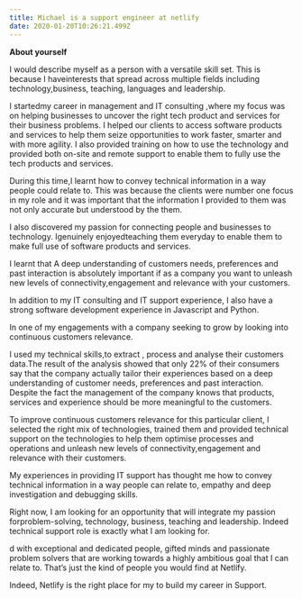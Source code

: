 ```yaml
---
title: Michael is a support engineer at netlify
date: 2020-01-20T10:26:21.499Z
---
```

**About yourself**



I would describe myself as a person with a versatile skill set. This is because I haveinterests that spread across multiple fields including technology,business, teaching, languages and leadership.



I startedmy career in management and IT consulting ,where my focus was on helping businesses to uncover the right tech product and services for their business problems. I helped our clients to access software products and services to help them seize opportunities to work faster, smarter and with more agility. I also provided training on how to use the technology and provided both on-site and remote support to enable them to fully use the tech products and services.



During this time,I learnt how to convey technical information in a way people could relate to. This was because the clients were number one focus in my role and it was important that the information I provided to them was not only accurate but understood by the them.



I also discovered my passion for connecting people and businesses to technology. Igenuinely enjoyedteaching them everyday to enable them to make full use of software products and services.



I learnt that A deep understanding of customers needs, preferences and past interaction is absolutely important if as a company you want to unleash new levels of connectivity,engagement and relevance with your customers.







In addition to my IT consulting and IT support experience, I also have a strong software development experience in Javascript and Python.



In one of my engagements with a company seeking to grow by looking into continuous customers relevance.

I used my technical skills,to extract , process and analyse their customers data.The result of the analysis showed that only 22% of their consumers say that the company actually tailor their experiences based on a deep understanding of customer needs, preferences and past interaction. Despite the fact the management of the company knows that products, services and experience should be more meaningful to the customers.



To improve continuous customers relevance for this particular client, I selected the right mix of technologies, trained them and provided technical support on the technologies to help them optimise processes and operations and unleash new levels of connectivity,engagement and relevance with their customers.



My experiences in providing IT support has thought me how to convey technical information in a way people can relate to, empathy and deep investigation and debugging skills.





Right now, I am looking for an opportunity that will integrate my passion forproblem-solving, technology, business, teaching and leadership. Indeed technical support role is exactly what I am looking for.





d with exceptional and dedicated people, gifted minds and passionate problem solvers that are working towards a highly ambitious goal that I can relate to. That’s just the kind of people you would find at Netlify.



Indeed, Netlify is the right place for my to build my career in Support.
